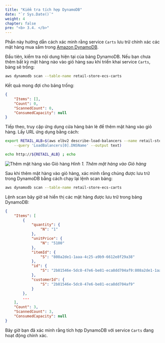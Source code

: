 ```yaml
---
title: "Kiểm tra tích hợp DynamoDB"
date: "`r Sys.Date()`"
weight: 4
chapter: false
pre: "<b> 3.4. </b>"
---
```


Phần này hướng dẫn cách xác minh rằng service `Carts` lưu trữ chính xác các mặt hàng mua sắm trong [Amazon DynamoDB](https://docs.aws.amazon.com/amazondynamodb/latest/developerguide/Introduction.html).

Đầu tiên, kiểm tra nội dung hiện tại của bảng DynamoDB. Nếu bạn chưa thêm bất kỳ mặt hàng nào vào giỏ hàng sau khi triển khai service `Carts`, bảng sẽ trống:

```bash
aws dynamodb scan --table-name retail-store-ecs-carts
```

Kết quả mong đợi cho bảng trống:

```json
{
    "Items": [],
    "Count": 0,
    "ScannedCount": 0,
    "ConsumedCapacity": null
}
```

Tiếp theo, truy cập ứng dụng cửa hàng bán lẻ để thêm mặt hàng vào giỏ hàng. Lấy URL ứng dụng bằng cách:

```bash
export RETAIL_ALB=$(aws elbv2 describe-load-balancers --name retail-store-ecs-ui \
    --query 'LoadBalancers[0].DNSName' --output text)

echo http://${RETAIL_ALB} ; echo
```

![Thêm mặt hàng vào Giỏ hàng](/images/3-iam-roles/3.4-test-dynamodb-integration/image.png)
*Hình 1. Thêm mặt hàng vào Giỏ hàng*

Sau khi thêm mặt hàng vào giỏ hàng, xác minh rằng chúng được lưu trữ trong DynamoDB bằng cách chạy lại lệnh scan bảng:

```bash
aws dynamodb scan --table-name retail-store-ecs-carts
```

Lệnh scan bây giờ sẽ hiển thị các mặt hàng được lưu trữ trong bảng DynamoDB:

```json
{
    "Items": [
        {
            "quantity": {
                "N": "1"
            },
            "unitPrice": {
                "N": "5100"
            },
            "itemId": {
                "S": "808a2de1-1aaa-4c25-a9b9-6612e8f29a38"
            },
            "id": {
                "S": "2b81546e-5dc8-47e6-be81-eca8dd704af9:808a2de1-1aaa-4c25-a9b9-6612e8f29a38"
            },
            "customerId": {
                "S": "2b81546e-5dc8-47e6-be81-eca8dd704af9"
            }
        },
        ...
    ],
    "Count": 3,
    "ScannedCount": 3,
    "ConsumedCapacity": null
}
```

Bây giờ bạn đã xác minh rằng tích hợp DynamoDB với service `Carts` đang hoạt động chính xác.